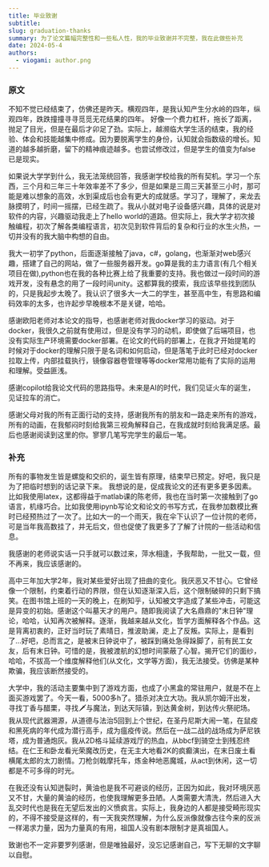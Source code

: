 ```yaml
---
title: 毕业致谢
subtitle: 
slug: graduation-thanks
summary: 为了论文篇幅完整性和一些私人性，我的毕业致谢并不完整，我在此做些补充
date: 2024-05-4
authors:
  - viogami: author.png
---
```


### 原文

不知不觉已经结束了，仿佛还是昨天。横观四年，是我认知产生分水岭的四年，纵观四年，跌跌撞撞寻寻觅觅无花结果的四年。
好像一个费力杠杆，拖长了距离，抛足了目光，但是在最后才卯足了劲。实际上，越濒临大学生活的结束，我的经验、体会和技能越集中修成。因为要脱离学生的身份，认知就会指数级的增长。知道的越多越折磨，留下的精神痕迹越多。也尝试修改过，但是学生的值变为false已是现实。

如果说大学学到什么，我无法笼统回答，我感谢学校给我的所有契机。学习一个东西，三个月和三年三十年效率差不了多少，但是如果是三周三天甚至三小时，那可能是难以想象的高效，水到渠成后也会有更大的成就感。学习了，理解了，来龙去脉摸明了，时间一摇摆，已经生疏了。我从小就对电子设备感兴趣，具体的说是对软件的内容，兴趣驱动我走上了hello world的道路。但实际上，我大学才初次接触编程，初次了解各类编程语言，初次见到软件背后的复杂和行业的水生火热，一切并没有的我大脑中构想的自由。

我大一初学了python，后面逐渐接触了java，c\#，golang，也渐渐对web感兴趣，搭建了自己的网站，做了一些服务器开发。go算是我的主力语言(有几个相关项目在做),python也在我的各种比赛上给了我重要的支持。我也做过一段时间的游戏开发，没有悬念的用了一段时间unity。这都算我的摸索，我应该早些找到团队的，只是我起步太晚了。我认识了很多大一大二的学生，甚至高中生，有思路和编码效率的太多，也许起步早晚根本不是关键，哈哈。

感谢欧阳老师对本论文的指导，也感谢老师对我docker学习的驱动。对于docker，我很久之前就有使用过，但是没有学习的动机，即使做了后端项目，也没有实际生产环境需要docker部署。在论文的代码的部署上，在我才开始提笔的时候对于docker的理解只限于是名词和如何启动，但是落笔于此时已经对docker拉取上传，内部挂载执行，镜像容器卷管理等等docker常用功能有了实际的运用和理解。受益匪浅。

感谢copilot给我论文代码的思路指导。未来是AI的时代，我们见证火车的诞生，见证拉车的消亡。

感谢父母对我的所有正面行动的支持，感谢我所有的朋友和一路走来所有的游戏，所有的动画，在我郁闷时刻给我第三视角解释自己，在我成就时刻给我满足感。最后也感谢阅读到这里的你。寥寥几笔写完学生的最后一笔。

### 补充

所有的事物发生皆是螺旋和交织的，诞生皆有原理，结束早已预定。好吧，我只是为了把临时想到的话记录下来。
我想说的是，促成我论文的还有更多更多因素。比如我使用latex，这都得益于matlab课的陈老师，我也在当时第一次接触到了go语言，机缘巧合。比如我使用ipynb写论文和论文的书写方式，在我参加数模比赛时已经预热过了一次了。比如大一的一个雨天，我在伞下认识了一位计院的老师，可是当年我高数挂了，并无后文，但也促使了我更多了了解了计院的一些活动和信息。

我感谢的老师说实话一只手就可以数过来，萍水相逢，予我帮助，一批又一载，但不再来，我应该感谢的。

高中三年加大学2年，我对某些爱好出现了扭曲的变化。我厌恶又不甘心。它曾经像一个限制，约束着行动的界限，但在认知逐渐深入后，这个限制破碎的只剩下搞笑。在图书馆上班的一天的晚上，在刷知乎，认知被文字造成了某些冲击，可能这是异变的初始。感谢这个叫墓天才的用户。随即我阅读了大名鼎鼎的"末日钟"理论，哈哈，认知再次被解释。逐渐，我越来越从文化，哲学方面解释各个作品。这是背离初衷的，正好当时玩了素晴日，推波助澜，走上了反叛。实际上，是看到了...好吧，总而言之，是被末日钟说中了，被踩到痛处急得跺脚了，前有民工女友，后有末日钟。可惜的是，我被渡航的幻想时间蒙蔽了心智。揭开它们的面纱，哈哈，不拔高一个维度解释他们(从文化，文学等方面)，我无法接受。彷佛是某种欺骗，我应该断然接受的。

大学中，我的活动主要集中到了游戏方面，也成了小黑盒的常驻用户，就是不在上面买游戏罢了。今天一看，5000多h了。猎杀对决立大功。我从凯尔姆汗出发，寻找丁香与醋栗，寻找🗡与魔法，到达天际镇，到达黄金树，到达传火祭祀场。我从现代武器溯源，从道德与法治5回到上个世纪，在圣丹尼斯大闹一笔，在鼠疫和黑死病的年代成为潜行高手，成为瘟疫传说。然后在一战二战的战场成为萨尼铁塔，成为普通炮灰。我从2D格斗延续游戏厅的热血，从bbcf到骑空士到残忍终结。在仁王和卧龙看光荣魔改历史，在无主大地看2K的疯癫演出，在末日废土看横尾太郎的太刀剧情。刀枪剑戟摩托车，炼金种地恶魔城，从act到休闲，这一切都是不可多得的时光。

在我还没有认知迸裂时，黄油也是我不可避谈的经历，正因为如此，我对环境厌恶又不甘，大量的黄油的经历，也使我理解更多丑陋。人类需要大清洗，然后进入大乱交时代也是我在无望后发出的义愤疯言。实际上，我身边的人都是接受畸形现实的，不得不接受是这样的，有一天我突然理解，为什么反派像就像古往今来的反派一样渴求力量，因为力量真的有用，祖国人没有剧本限制才是真祖国人。

致谢也不一定非要罗列感谢，但是唯独最好，没忘记感谢自己，写下无聊的文字聊以自慰。

<script src="https://giscus.app/client.js"
        data-repo="viogami/blog"
        data-repo-id="R_kgDOORWDyA"
        data-category="Announcements"
        data-category-id="DIC_kwDOORWDyM4Conxc"
        data-mapping="pathname"
        data-strict="0"
        data-reactions-enabled="1"
        data-emit-metadata="0"
        data-input-position="top"
        data-theme="preferred_color_scheme"
        data-lang="zh-CN"
        crossorigin="anonymous"
        async>
</script>
